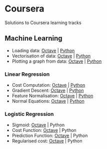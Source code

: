 # Coursera

Solutions to Coursera learning tracks


## Machine Learning

- Loading data: [Octave](https://github.com/ramyaragupathy/Coursera/blob/master/Machine%20Learning/ex1/ex1.m#L41) | [Python](https://github.com/ramyaragupathy/Coursera/blob/master/Machine%20Learning/ex1/ex1.py#L38)
- Vectorisation of data: [Octave](https://github.com/ramyaragupathy/Coursera/blob/master/Machine%20Learning/ex1/ex1.m#L42) | [Python](https://github.com/ramyaragupathy/Coursera/blob/master/Machine%20Learning/ex1/ex1.py#L39-L40)
- Plotting a graph from data: [Octave](https://github.com/ramyaragupathy/Coursera/blob/master/Machine%20Learning/ex1/plotData.m) | [Python](https://github.com/ramyaragupathy/Coursera/blob/master/Machine%20Learning/ex1/ex1.py#L39-L40)


### Linear Regression 

- Cost Computation: [Octave](https://github.com/ramyaragupathy/Coursera/blob/master/Machine%20Learning/ex1/computeCost.m) | [Python](https://github.com/ramyaragupathy/Coursera/blob/master/Machine%20Learning/ex1/ex1.py#L19-L22)
- Gradient Descent: [Octave](https://github.com/ramyaragupathy/Coursera/blob/master/Machine%20Learning/ex1/gradientDescent.m) | [Python](https://github.com/ramyaragupathy/Coursera/blob/master/Machine%20Learning/ex1/ex1.py#L25-L34)
- Feature Normalisation: [Octave](https://github.com/ramyaragupathy/Coursera/blob/master/Machine%20Learning/ex1/featureNormalize.m) | [Python](https://github.com/ramyaragupathy/Coursera/blob/master/Machine%20Learning/ex1/ex1_multi.py#L10-L22)
- Normal Equations: [Octave](https://github.com/ramyaragupathy/Coursera/blob/master/Machine%20Learning/ex1/normalEqn.m) |  [Python](https://github.com/ramyaragupathy/Coursera/blob/master/Machine%20Learning/ex1/ex1_multi.py#L25-L26)

### Logistic Regression
- Sigmoid: [Octave](https://github.com/ramyaragupathy/Coursera/blob/master/Machine%20Learning/ex2/sigmoid.m) | Python
- Cost Function: [Octave](https://github.com/ramyaragupathy/Coursera/blob/master/Machine%20Learning/ex2/costFunction.m) | Python
- Prediction Function: [Octave](https://github.com/ramyaragupathy/Coursera/blob/master/Machine%20Learning/ex2/predict.m) | Python
- Regularised cost: [Octave](https://github.com/ramyaragupathy/Coursera/blob/master/Machine%20Learning/ex2/costFunctionReg.m) | Python




